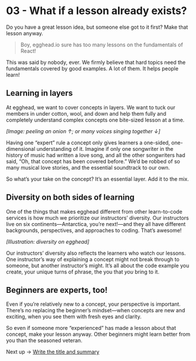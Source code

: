 # 03 - What if a lesson already exists?
Do you have a great lesson idea, but someone else got to it first? Make that lesson anyway. 


> Boy, egghead.io sure has too many lessons on the fundamentals of React!

This was said by nobody, ever. We firmly believe that hard topics need the fundamentals covered by good examples. A lot of them. It helps people learn!


## Learning in layers

At egghead, we want to cover concepts in layers. We want to tuck our members in under cotton, wool, and down and help them fully and completely understand complex concepts one bite-sized lesson at a time.

*[Image: peeling an onion ↑; or many voices singing together ↓]*

Having one “expert” rule a concept only gives learners a one-sided, one-dimensional understanding of it. Imagine if only one songwriter in the history of music had written a love song, and all the other songwriters had said, “Oh, that concept has been covered before.” We’d be robbed of so many musical love stories, and the essential soundtrack to our own.

So what’s your take on the concept? It’s an essential layer. Add it to the mix.


## Diversity on both sides of learning

One of the things that makes egghead different from other learn-to-code services is how much we prioritize our instructors’ diversity. Our instructors live on six continents—Antarctica, you’re next!—and they all have different backgrounds, perspectives, and approaches to coding. That’s awesome! 

*[Illustration: diversity on egghead]*

Our instructors’ diversity also reflects the learners who watch our lessons. One instructor’s way of explaining a concept might not break through to someone, but another instructor’s might. It’s all about the code example you create, your unique turns of phrase, the you that *you* bring to it. 


## Beginners are experts, too!

Even if you’re relatively new to a concept, your perspective is important. There’s no replacing the beginner’s mindset—when concepts are new and exciting, when you see them with fresh eyes and clarity. 

So even if someone more “experienced” has made a lesson about that concept, make your lesson anyway. Other beginners might learn better from you than the seasoned veteran. 

Next up → [Write the title and summary](https://paper.dropbox.com/doc/04-Write-the-title-and-summary-iVzKqXCdSUWZbV5oKOrST)


